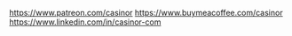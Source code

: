 https://www.patreon.com/casinor
https://www.buymeacoffee.com/casinor
https://www.linkedin.com/in/casinor-com
